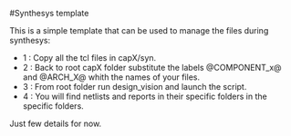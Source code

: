 #Synthesys template

This is a simple template that can be used to manage the files during synthesys:

- 1 : Copy all the tcl files in capX/syn.
- 2 : Back to root capX folder substitute the labels @COMPONENT_x@ and @ARCH_X@ whith
	  the names of your files.
- 3 : From root folder run design_vision and launch the script.
- 4 : You will find netlists and reports in their specific folders in the specific folders.

Just few details for now. 
